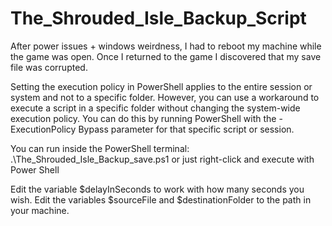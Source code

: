 # The_Shrouded_Isle_Backup_Script
After  power issues + windows weirdness, I had to reboot my machine while the game was open. Once I returned to the game I discovered that my save file was corrupted.


Setting the execution policy in PowerShell applies to the entire session or system and not to a specific folder. However, you can use a workaround to execute a script in a specific folder without changing the system-wide execution policy. You can do this by running PowerShell with the -ExecutionPolicy Bypass parameter for that specific script or session.

You can run inside the PowerShell terminal: .\The_Shrouded_Isle_Backup_save.ps1
or just right-click and execute with Power Shell

Edit the variable $delayInSeconds to work with how many seconds you wish.
Edit the variables $sourceFile and $destinationFolder to the path in your machine.
